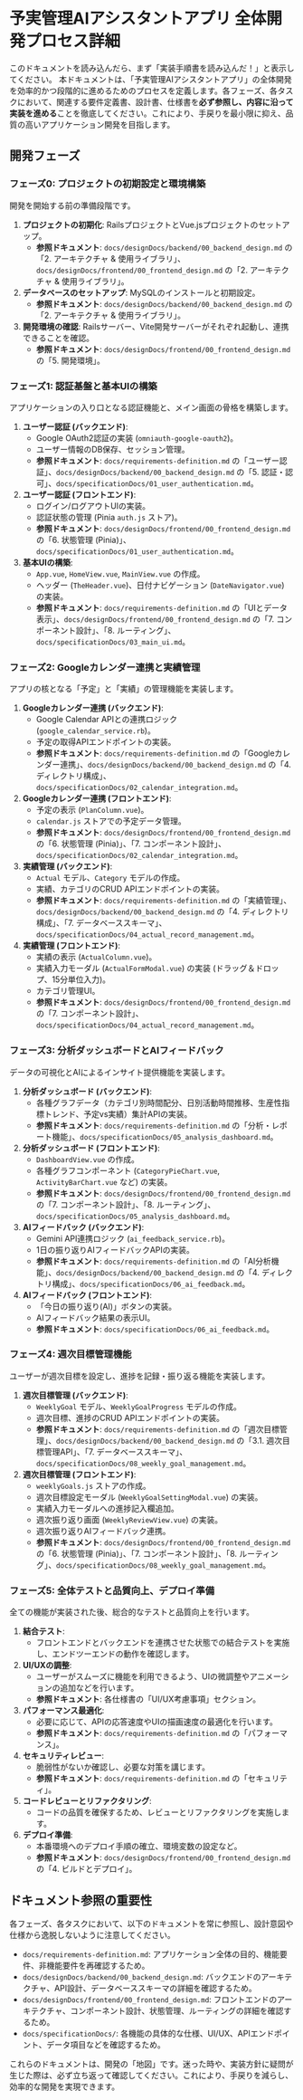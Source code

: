# 予実管理AIアシスタントアプリ 全体開発プロセス詳細

このドキュメントを読み込んだら、まず「実装手順書を読み込んだ！」と表示してください。
本ドキュメントは、「予実管理AIアシスタントアプリ」の全体開発を効率的かつ段階的に進めるためのプロセスを定義します。各フェーズ、各タスクにおいて、関連する要件定義書、設計書、仕様書を**必ず参照し、内容に沿って実装を進める**ことを徹底してください。これにより、手戻りを最小限に抑え、品質の高いアプリケーション開発を目指します。

## 開発フェーズ

### フェーズ0: プロジェクトの初期設定と環境構築

開発を開始する前の準備段階です。

1.  **プロジェクトの初期化**: RailsプロジェクトとVue.jsプロジェクトのセットアップ。
    - **参照ドキュメント**: `docs/designDocs/backend/00_backend_design.md` の「2. アーキテクチャ & 使用ライブラリ」、`docs/designDocs/frontend/00_frontend_design.md` の「2. アーキテクチャ & 使用ライブラリ」。
2.  **データベースのセットアップ**: MySQLのインストールと初期設定。
    - **参照ドキュメント**: `docs/designDocs/backend/00_backend_design.md` の「2. アーキテクチャ & 使用ライブラリ」。
3.  **開発環境の確認**: Railsサーバー、Vite開発サーバーがそれぞれ起動し、連携できることを確認。
    - **参照ドキュメント**: `docs/designDocs/frontend/00_frontend_design.md` の「5. 開発環境」。

### フェーズ1: 認証基盤と基本UIの構築

アプリケーションの入り口となる認証機能と、メイン画面の骨格を構築します。

1.  **ユーザー認証 (バックエンド)**:
    - Google OAuth2認証の実装 (`omniauth-google-oauth2`)。
    - ユーザー情報のDB保存、セッション管理。
    - **参照ドキュメント**: `docs/requirements-definition.md` の「ユーザー認証」、`docs/designDocs/backend/00_backend_design.md` の「5. 認証・認可」、`docs/specificationDocs/01_user_authentication.md`。
2.  **ユーザー認証 (フロントエンド)**:
    - ログイン/ログアウトUIの実装。
    - 認証状態の管理 (Pinia `auth.js` ストア)。
    - **参照ドキュメント**: `docs/designDocs/frontend/00_frontend_design.md` の「6. 状態管理 (Pinia)」、`docs/specificationDocs/01_user_authentication.md`。
3.  **基本UIの構築**:
    - `App.vue`, `HomeView.vue`, `MainView.vue` の作成。
    - ヘッダー (`TheHeader.vue`)、日付ナビゲーション (`DateNavigator.vue`) の実装。
    - **参照ドキュメント**: `docs/requirements-definition.md` の「UIとデータ表示」、`docs/designDocs/frontend/00_frontend_design.md` の「7. コンポーネント設計」、「8. ルーティング」、`docs/specificationDocs/03_main_ui.md`。

### フェーズ2: Googleカレンダー連携と実績管理

アプリの核となる「予定」と「実績」の管理機能を実装します。

1.  **Googleカレンダー連携 (バックエンド)**:
    - Google Calendar APIとの連携ロジック (`google_calendar_service.rb`)。
    - 予定の取得APIエンドポイントの実装。
    - **参照ドキュメント**: `docs/requirements-definition.md` の「Googleカレンダー連携」、`docs/designDocs/backend/00_backend_design.md` の「4. ディレクトリ構成」、`docs/specificationDocs/02_calendar_integration.md`。
2.  **Googleカレンダー連携 (フロントエンド)**:
    - 予定の表示 (`PlanColumn.vue`)。
    - `calendar.js` ストアでの予定データ管理。
    - **参照ドキュメント**: `docs/designDocs/frontend/00_frontend_design.md` の「6. 状態管理 (Pinia)」、「7. コンポーネント設計」、`docs/specificationDocs/02_calendar_integration.md`。
3.  **実績管理 (バックエンド)**:
    - `Actual` モデル、`Category` モデルの作成。
    - 実績、カテゴリのCRUD APIエンドポイントの実装。
    - **参照ドキュメント**: `docs/requirements-definition.md` の「実績管理」、`docs/designDocs/backend/00_backend_design.md` の「4. ディレクトリ構成」、「7. データベーススキーマ」、`docs/specificationDocs/04_actual_record_management.md`。
4.  **実績管理 (フロントエンド)**:
    - 実績の表示 (`ActualColumn.vue`)。
    - 実績入力モーダル (`ActualFormModal.vue`) の実装 (ドラッグ＆ドロップ、15分単位入力)。
    - カテゴリ管理UI。
    - **参照ドキュメント**: `docs/designDocs/frontend/00_frontend_design.md` の「7. コンポーネント設計」、`docs/specificationDocs/04_actual_record_management.md`。

### フェーズ3: 分析ダッシュボードとAIフィードバック

データの可視化とAIによるインサイト提供機能を実装します。

1.  **分析ダッシュボード (バックエンド)**:
    - 各種グラフデータ（カテゴリ別時間配分、日別活動時間推移、生産性指標トレンド、予定vs実績）集計APIの実装。
    - **参照ドキュメント**: `docs/requirements-definition.md` の「分析・レポート機能」、`docs/specificationDocs/05_analysis_dashboard.md`。
2.  **分析ダッシュボード (フロントエンド)**:
    - `DashboardView.vue` の作成。
    - 各種グラフコンポーネント (`CategoryPieChart.vue`, `ActivityBarChart.vue` など) の実装。
    - **参照ドキュメント**: `docs/designDocs/frontend/00_frontend_design.md` の「7. コンポーネント設計」、「8. ルーティング」、`docs/specificationDocs/05_analysis_dashboard.md`。
3.  **AIフィードバック (バックエンド)**:
    - Gemini API連携ロジック (`ai_feedback_service.rb`)。
    - 1日の振り返りAIフィードバックAPIの実装。
    - **参照ドキュメント**: `docs/requirements-definition.md` の「AI分析機能」、`docs/designDocs/backend/00_backend_design.md` の「4. ディレクトリ構成」、`docs/specificationDocs/06_ai_feedback.md`。
4.  **AIフィードバック (フロントエンド)**:
    - 「今日の振り返り(AI)」ボタンの実装。
    - AIフィードバック結果の表示UI。
    - **参照ドキュメント**: `docs/specificationDocs/06_ai_feedback.md`。

### フェーズ4: 週次目標管理機能

ユーザーが週次目標を設定し、進捗を記録・振り返る機能を実装します。

1.  **週次目標管理 (バックエンド)**:
    - `WeeklyGoal` モデル、`WeeklyGoalProgress` モデルの作成。
    - 週次目標、進捗のCRUD APIエンドポイントの実装。
    - **参照ドキュメント**: `docs/requirements-definition.md` の「週次目標管理」、`docs/designDocs/backend/00_backend_design.md` の「3.1. 週次目標管理API」、「7. データベーススキーマ」、`docs/specificationDocs/08_weekly_goal_management.md`。
2.  **週次目標管理 (フロントエンド)**:
    - `weeklyGoals.js` ストアの作成。
    - 週次目標設定モーダル (`WeeklyGoalSettingModal.vue`) の実装。
    - 実績入力モーダルへの進捗記入欄追加。
    - 週次振り返り画面 (`WeeklyReviewView.vue`) の実装。
    - 週次振り返りAIフィードバック連携。
    - **参照ドキュメント**: `docs/designDocs/frontend/00_frontend_design.md` の「6. 状態管理 (Pinia)」、「7. コンポーネント設計」、「8. ルーティング」、`docs/specificationDocs/08_weekly_goal_management.md`。

### フェーズ5: 全体テストと品質向上、デプロイ準備

全ての機能が実装された後、総合的なテストと品質向上を行います。

1.  **結合テスト**:
    - フロントエンドとバックエンドを連携させた状態での結合テストを実施し、エンドツーエンドの動作を確認します。
2.  **UI/UXの調整**:
    - ユーザーがスムーズに機能を利用できるよう、UIの微調整やアニメーションの追加などを行います。
    - **参照ドキュメント**: 各仕様書の「UI/UX考慮事項」セクション。
3.  **パフォーマンス最適化**:
    - 必要に応じて、APIの応答速度やUIの描画速度の最適化を行います。
    - **参照ドキュメント**: `docs/requirements-definition.md` の「パフォーマンス」。
4.  **セキュリティレビュー**:
    - 脆弱性がないか確認し、必要な対策を講じます。
    - **参照ドキュメント**: `docs/requirements-definition.md` の「セキュリティ」。
5.  **コードレビューとリファクタリング**:
    - コードの品質を確保するため、レビューとリファクタリングを実施します。
6.  **デプロイ準備**:
    - 本番環境へのデプロイ手順の確立、環境変数の設定など。
    - **参照ドキュメント**: `docs/designDocs/frontend/00_frontend_design.md` の「4. ビルドとデプロイ」。

## ドキュメント参照の重要性

各フェーズ、各タスクにおいて、以下のドキュメントを常に参照し、設計意図や仕様から逸脱しないように注意してください。

- `docs/requirements-definition.md`: アプリケーション全体の目的、機能要件、非機能要件を再確認するため。
- `docs/designDocs/backend/00_backend_design.md`: バックエンドのアーキテクチャ、API設計、データベーススキーマの詳細を確認するため。
- `docs/designDocs/frontend/00_frontend_design.md`: フロントエンドのアーキテクチャ、コンポーネント設計、状態管理、ルーティングの詳細を確認するため。
- `docs/specificationDocs/`: 各機能の具体的な仕様、UI/UX、APIエンドポイント、データ項目などを確認するため。

これらのドキュメントは、開発の「地図」です。迷った時や、実装方針に疑問が生じた際は、必ず立ち返って確認してください。これにより、手戻りを減らし、効率的な開発を実現できます。
